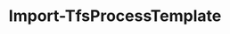 ﻿---
title: Import-TfsProcessTemplate
breadcrumbs: [ "ProcessTemplate" ]
parent: "ProcessTemplate"
description: "Imports a process template definition from disk. "
remarks: 
parameterSets: 
  "_All_": [ Collection, Path, Server, State ] 
  "__AllParameterSets":  
    Path: 
      type: "string"  
      position: "0"  
      required: true  
    Collection: 
      type: "object"  
    Server: 
      type: "object"  
    State: 
      type: "string" 
parameters: 
  - name: "Path" 
    description: "Specifies the folder containing the process template to be imported. This folder must contain the file ProcessTemplate.xml " 
    required: true 
    globbing: false 
    pipelineInput: "true (ByValue)" 
    position: 0 
    type: "string" 
  - name: "State" 
    description: "Specifies the state of the template after it is imported. When set to Invisible, the process template will not be listed in the server UI. " 
    globbing: false 
    type: "string" 
    defaultValue: "Visible" 
  - name: "Collection" 
    description: "Specifies the URL to the Team Project Collection or Azure DevOps Organization to connect to, a TfsTeamProjectCollection object (Windows PowerShell only), or a VssConnection object. You can also connect to an Azure DevOps Services organizations by simply providing its name instead of the full URL. For more details, see the Get-TfsTeamProjectCollection cmdlet. When omitted, it defaults to the connection set by Connect-TfsTeamProjectCollection (if any). " 
    globbing: false 
    type: "object" 
    aliases: [ Organization ] 
  - name: "Organization" 
    description: "Specifies the URL to the Team Project Collection or Azure DevOps Organization to connect to, a TfsTeamProjectCollection object (Windows PowerShell only), or a VssConnection object. You can also connect to an Azure DevOps Services organizations by simply providing its name instead of the full URL. For more details, see the Get-TfsTeamProjectCollection cmdlet. When omitted, it defaults to the connection set by Connect-TfsTeamProjectCollection (if any). This is an alias of the Collection parameter." 
    globbing: false 
    type: "object" 
    aliases: [ Organization ] 
  - name: "Server" 
    description: "Specifies the URL to the Team Foundation Server to connect to, a TfsConfigurationServer object (Windows PowerShell only), or a VssConnection object. When omitted, it defaults to the connection set by Connect-TfsConfiguration (if any). For more details, see the Get-TfsConfigurationServer cmdlet. " 
    globbing: false 
    type: "object"
inputs: 
  - type: "System.String" 
    description: "Specifies the folder containing the process template to be imported. This folder must contain the file ProcessTemplate.xml "
outputs: 
notes: 
relatedLinks: 
  - text: "Online Version:" 
    uri: "https://tfscmdlets.dev/docs/cmdlets/ProcessTemplate/Import-TfsProcessTemplate"
aliases: 
examples: 
---
